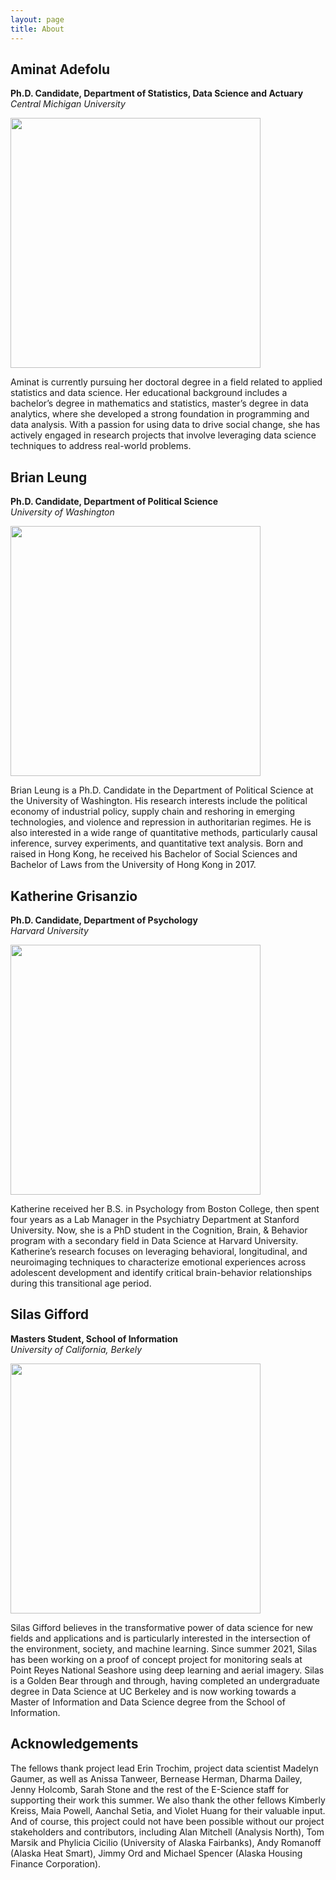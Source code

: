 ```yaml
---
layout: page
title: About
---
```


## Aminat Adefolu

**Ph.D. Candidate, Department of Statistics, Data Science and Actuary**\
*Central Michigan University*

<img src="{{ site.url }}{{ site.baseurl }}/assets/img/Adefolu-Aminat-Headshot.jpg" style="height:400px;">

Aminat is currently pursuing her doctoral degree in a field related to applied statistics and data science. Her educational background includes a bachelor’s degree in mathematics and statistics, master’s degree in data analytics, where she developed a strong foundation in programming and data analysis. With a passion for using data to drive social change, she has actively engaged in research projects that involve leveraging data science techniques to address real-world problems.

## Brian Leung

**Ph.D. Candidate, Department of Political Science**\
*University of Washington*

<img src="{{ site.url }}{{ site.baseurl }}/assets/img/Leung_photo23.jpg"  style="height:400px;">

Brian Leung is a Ph.D. Candidate in the Department of Political Science at the University of Washington. His research interests include the political economy of industrial policy, supply chain and reshoring in emerging technologies, and violence and repression in authoritarian regimes. He is also interested in a wide range of quantitative methods, particularly causal inference, survey experiments, and quantitative text analysis. Born and raised in Hong Kong, he received his Bachelor of Social Sciences and Bachelor of Laws from the University of Hong Kong in 2017. 

## Katherine Grisanzio

**Ph.D. Candidate, Department of Psychology**\
*Harvard University*

<img src="{{ site.url }}{{ site.baseurl }}/assets/img/katherine.jpg"  style="height:400px;">

Katherine received her B.S. in Psychology from Boston College, then spent four years as a Lab Manager in the Psychiatry Department at Stanford University. Now, she is a PhD student in the Cognition, Brain, & Behavior program with a secondary field in Data Science at Harvard University. Katherine’s research focuses on leveraging behavioral, longitudinal, and neuroimaging techniques to characterize emotional experiences across adolescent development and identify critical brain-behavior relationships during this transitional age period.

## Silas Gifford

**Masters Student, School of Information**\
*University of California, Berkely*

<img src="{{ site.url }}{{ site.baseurl }}/assets/img/Gifford-Silas-Headshot.jpg"  style="height:400px;">

Silas Gifford believes in the transformative power of data science for new fields and applications and is particularly interested in the intersection of the environment, society, and machine learning. Since summer 2021, Silas has been working on a proof of concept project for monitoring seals at Point Reyes National Seashore using deep learning and aerial imagery. Silas is a Golden Bear through and through, having completed an undergraduate degree in Data Science at UC Berkeley and is now working towards a Master of Information and Data Science degree from the School of Information.


## Acknowledgements
The fellows thank project lead Erin Trochim, project data scientist Madelyn Gaumer, as well as Anissa Tanweer, Bernease Herman, Dharma Dailey, Jenny Holcomb, Sarah Stone and the rest of the E-Science staff for supporting their work this summer. We also thank the other fellows Kimberly Kreiss, Maia Powell, Aanchal Setia, and Violet Huang for their valuable input. And of course, this project could not have been possible without our project stakeholders and contributors, including Alan Mitchell (Analysis North), Tom Marsik and Phylicia Cicilio (University of Alaska Fairbanks), Andy Romanoff (Alaska Heat Smart), Jimmy Ord and Michael Spencer (Alaska Housing Finance Corporation). 


